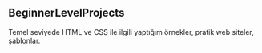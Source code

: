 ## BeginnerLevelProjects

Temel seviyede HTML ve CSS ile ilgili yaptığım örnekler, pratik web siteler, şablonlar.
